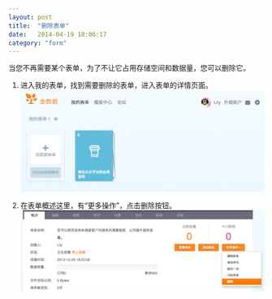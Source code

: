 ```yaml
---
layout: post
title:  "删除表单"
date:   2014-04-19 10:06:17
category: "form"
---
```


当您不再需要某个表单，为了不让它占用存储空间和数据量，您可以删除它。

1. 进入我的表单，找到需要删除的表单，进入表单的详情页面。
![删除表单](/images/delete-form-1.png)

2. 在表单概述这里，有“更多操作”，点击删除按钮。
![删除表单](/images/delete-form-2.png)

